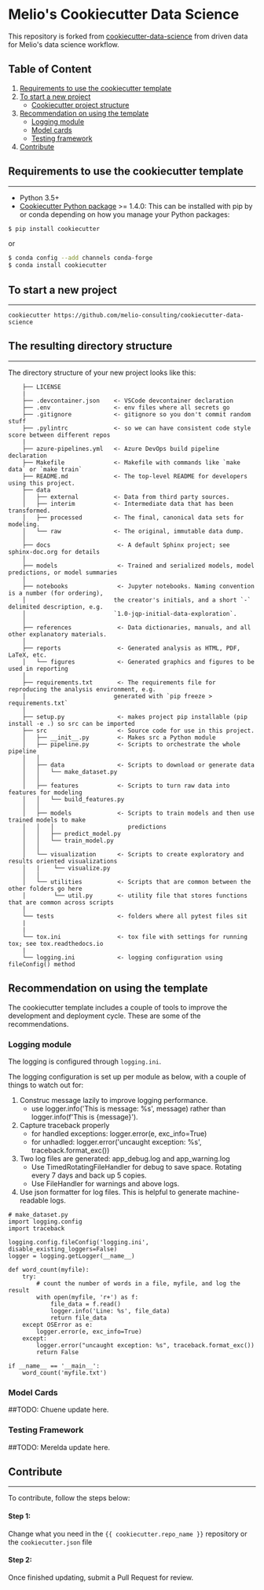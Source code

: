 # Melio's Cookiecutter Data Science

This repository is forked from [cookiecutter-data-science](http://drivendata.github.io/cookiecutter-data-science/) from driven data for  Melio's data science workflow.

## Table of Content

1. [Requirements to use the cookiecutter template](#requirements-to-use-the-cookiecutter-template)
2. [To start a new project](#to-use-the-melio-cookiecutter-data-science-template)
   - [Cookiecutter project structure](#the-resulting-directory-structure)
3. [Recommendation on using the template](#recommendation-on-using-the-template)
   - [Logging module](#logging-module)
   - [Model cards](#model-cards)
   - [Testing framework](#testing-framework)
4. [Contribute](#contribute)

## Requirements to use the cookiecutter template
-----------
 - Python 3.5+
 - [Cookiecutter Python package](http://cookiecutter.readthedocs.org/en/latest/installation.html) >= 1.4.0: This can be installed with pip by or conda depending on how you manage your Python packages:

``` bash
$ pip install cookiecutter
```

or

``` bash
$ conda config --add channels conda-forge
$ conda install cookiecutter
```

## To start a new project
------------

    cookiecutter https://github.com/melio-consulting/cookiecutter-data-science


## The resulting directory structure
------------

The directory structure of your new project looks like this:

```
    ├── LICENSE
    |
    ├── .devcontainer.json    <- VSCode devcontainer declaration
    ├── .env                  <- env files where all secrets go
    ├── .gitignore            <- gitignore so you don't commit random stuff
    ├── .pylintrc             <- so we can have consistent code style score between different repos
    |
    ├── azure-pipelines.yml   <- Azure DevOps build pipeline declaration
    ├── Makefile              <- Makefile with commands like `make data` or `make train`
    ├── README.md             <- The top-level README for developers using this project.
    ├── data
    │   ├── external          <- Data from third party sources.
    │   ├── interim           <- Intermediate data that has been transformed.
    │   ├── processed         <- The final, canonical data sets for modeling.
    │   └── raw               <- The original, immutable data dump.
    │
    ├── docs                   <- A default Sphinx project; see sphinx-doc.org for details
    │
    ├── models                 <- Trained and serialized models, model predictions, or model summaries
    │
    ├── notebooks              <- Jupyter notebooks. Naming convention is a number (for ordering),
    │                         the creator's initials, and a short `-` delimited description, e.g.
    │                         `1.0-jqp-initial-data-exploration`.
    │
    ├── references             <- Data dictionaries, manuals, and all other explanatory materials.
    │
    ├── reports                <- Generated analysis as HTML, PDF, LaTeX, etc.
    │   └── figures            <- Generated graphics and figures to be used in reporting
    │
    ├── requirements.txt       <- The requirements file for reproducing the analysis environment, e.g.
    │                         generated with `pip freeze > requirements.txt`
    │
    ├── setup.py               <- makes project pip installable (pip install -e .) so src can be imported
    ├── src                    <- Source code for use in this project.
    │   ├── __init__.py        <- Makes src a Python module
    │   ├── pipeline.py        <- Scripts to orchestrate the whole pipeline
    │   │
    │   ├── data               <- Scripts to download or generate data
    │   │   └── make_dataset.py
    │   │
    │   ├── features           <- Scripts to turn raw data into features for modeling
    │   │   └── build_features.py
    │   │
    │   ├── models             <- Scripts to train models and then use trained models to make
    │   │   │                     predictions
    │   │   ├── predict_model.py
    │   │   └── train_model.py
    │   │
    │   └── visualization      <- Scripts to create exploratory and results oriented visualizations
    │   |    └── visualize.py
    │   │
    │   └── utilities          <- Scripts that are common between the other folders go here
    │        └── util.py       <- utility file that stores functions that are common across scripts
    │
    └── tests                  <- folders where all pytest files sit
    |
    |
    └── tox.ini                <- tox file with settings for running tox; see tox.readthedocs.io
    |
    └── logging.ini            <- logging configuration using fileConfig() method
```

## Recommendation on using the template

The cookiecutter template includes a couple of tools to improve the development and deployment cycle. These are some of the recommendations.

### Logging module

The logging is configured through `logging.ini`.

The logging configuration is set up per module as below, with a couple of things to watch out for:

  1. Construc message lazily to improve logging performance.
     - use logger.info('This is message: %s', message) rather than logger.info(f'This is {message}').
  2. Capture traceback properly
     - for handled exceptions: logger.error(e, exc_info=True)
     - for unhadled: logger.error('uncaught exception: %s', traceback.format_exc())
  3. Two log files are generated: app_debug.log and app_warning.log
     - Use TimedRotatingFileHandler for debug to save space. Rotating every 7 days and back up 5 copies.
     - Use FileHandler for warnings and above logs.
  4. Use json formatter for log files. This is helpful to generate machine-readable logs.

```
# make_dataset.py
import logging.config
import traceback

logging.config.fileConfig('logging.ini', disable_existing_loggers=False)
logger = logging.getLogger(__name__)

def word_count(myfile):
    try:
        # count the number of words in a file, myfile, and log the result
        with open(myfile, 'r+') as f:
            file_data = f.read()
            logger.info('Line: %s', file_data)
            return file_data
    except OSError as e:
        logger.error(e, exc_info=True)
    except:
        logger.error("uncaught exception: %s", traceback.format_exc())
        return False

if __name__ == '__main__':
    word_count('myfile.txt')
```
### Model Cards

##TODO: Chuene update here.

### Testing Framework

##TODO: Merelda update here.



## Contribute
------------

To contribute, follow the steps below:

#### **Step 1:**

Change what you need in the `{{ cookiecutter.repo_name }}` repository or the `cookiecutter.json` file

#### **Step 2:**

Once finished updating, submit a Pull Request for review.